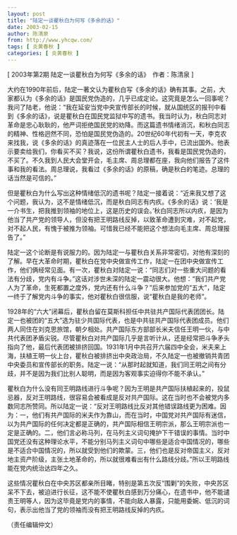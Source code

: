 ```yaml
---
layout: post
title: "陆定一谈瞿秋白为何写《多余的话》"
date: 2003-02-15
author: 陈清泉
from: http://www.yhcqw.com/
tags: [ 炎黄春秋 ]
categories: [ 炎黄春秋 ]
---
```



[ 2003年第2期 陆定一谈瞿秋白为何写《多余的话》　作者：陈清泉 ]


大约在1990年前后，陆定一著文认为瞿秋白写《多余的话》确有其事。之前，大家都认为《多余的话》是国民党伪造的，几乎已成定论。这究竟是怎么一回事呢？我问了陆老，他说：“我在延安当党中央宣传部长的时候，就从国统区的报刊中看到《多余的话》，说是瞿秋白在国民党监狱中写的遗书。我当时认为，秋白同志对革命是忠心耿耿的，他严词拒绝国民党的劝降。而这篇遗书情绪消沉，和秋白同志的精神、性格迥然不同，恐怕是国民党伪造的。20世纪60年代初有一天，李克农来找我，说《多余的话》的真迹落在一位民主人士的后人手中，已流出国外。他表示要卖给我们，你看买不买？我说，这份所谓瞿秋白遗书，我看是国民党伪造的，不买了。不久我到人民大会堂开会，毛主席、周总理都在座，我向他们报告了这件事和我的看法。周总理说，我看过《多余的话》的原稿，确是秋白的笔迹。总理的话当然是可信的。”


但是瞿秋白为什么写出这种情绪低沉的遗书呢？陆定一接着说：“近来我又想了这个问题，我认为，这不是情绪低沉，而是秋白同志有内疚。《多余的话》说：‘我是一介书生，把我推到领袖的地位上，这是历史的误会。’秋白同志所以内疚，是因为他当了共产党的领导人，但没有把王明路线反掉，以致革命遭到灾难，对不起党，对不起人民，有愧于被推为领袖。可惜我已经不能把这个想法向毛主席、周总理报告了。”


陆定一这个论断是有说服力的。因为陆定一与瞿秋白关系非常密切，对他有深刻的了解。早在大革命时期，瞿秋白在党中央做宣传工作，陆定一在团中央做宣传工作，他们俩经常见面。有一次，瞿秋白对陆定一说：“同志们对一些重大问题的看法有分歧，党内有斗争。”这话对涉世未深的陆定一震动很大。他想：“我们共产党人为了革命，生死都置之度外，党内还有什么斗争？”后来参加党的“五大”，陆定一终于了解党内斗争的事实，他对瞿秋白很信服，说“瞿秋白是我的老师”。


1928年的“六大”闭幕后，瞿秋白留在莫斯科担任中共驻共产国际代表团团长。陆定一也被团的“五大”选为驻少共国际代表，也是中共驻共产国际代表团成员。他们两人同住在刘克思旅馆，朝夕相处。共产国际东方部部长米夫信任王明一伙，与中共代表团矛盾尖锐。尽管瞿秋白对共产国际几乎是言听计从，还是经常把斗争矛头指向了他，最后代表团被排挤回国。1931年1月中共召开六届四中全会，米夫来上海，扶植王明一伙上台，瞿秋白被排挤出中央政治局，不久陆定一也被撤销共青团中央委员和宣传部长的职务。陆定一说：“从那时起就知道，我们同王明之间有分歧，并不是因为我们比别人聪明，而是因为客观事实迫得你不能不承认。”


瞿秋白为什么没有同王明路线进行斗争呢？因为王明是共产国际扶植起来的，投鼠忌器，反对王明路线，很容易会被看成是反对共产国际。这在当时也不会被党内多数同志所赞同。所以陆定一说：“反对王明路线比反对其他错误路线更为困难。因为：一，他们有共产国际的米夫作为靠山，而在当时，中国党对共产国际有迷信，以为共产国际的任何决定都是正确的，共产国际相信王明宗派，那么王明宗派也一定是正确的。二，他们言必称马列，在马列主义词句掩护下干错误的事情。当时中国党还没有这种理论水平，不能分别马列主义词句中哪些是适合中国情况的，哪些是不适合中国情况的，所以就受到他们的欺蒙。三，他们也是反对帝国主义，反对地主资产阶级，主张土地革命的，所以就很难看出有什么路线分歧。”所以王明路线能在党内统治达四年之久。


这些情况瞿秋白在中央苏区都亲所目睹，特别是第五次反“围剿”的失败，中央苏区呆不下去，被迫进行长征，这不能不使瞿秋白感到万分痛心，在遗书中，他不能谴责王明等人，因为这毕竟是党内的事情，不能向敌人暴露，只能用委婉、低沉的词句，表示出他当了党的领袖而没有把王明路线反掉的内疚。

（责任编辑仲文）


